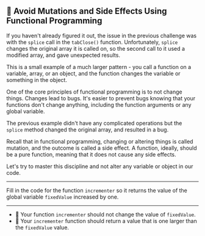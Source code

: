 🚀 Avoid Mutations and Side Effects Using Functional Programming
----------------------------------------------------------------

If you haven't already figured it out, the issue in the previous challenge was with the `splice` call in the `tabClose()` function. Unfortunately, `splice` changes the original array it is called on, so the second call to it used a modified array, and gave unexpected results.

This is a small example of a much larger pattern - you call a function on a variable, array, or an object, and the function changes the variable or something in the object.

One of the core principles of functional programming is to not change things. Changes lead to bugs. It's easier to prevent bugs knowing that your functions don't change anything, including the function arguments or any global variable.

The previous example didn't have any complicated operations but the `splice` method changed the original array, and resulted in a bug.

Recall that in functional programming, changing or altering things is called mutation, and the outcome is called a side effect. A function, ideally, should be a pure function, meaning that it does not cause any side effects.

Let's try to master this discipline and not alter any variable or object in our code.

* * *

Fill in the code for the function `incrementer` so it returns the value of the global variable `fixedValue` increased by one.

* * *

*   🧪 Your function `incrementer` should not change the value of `fixedValue`.
*   🧪 Your `incrementer` function should return a value that is one larger than the `fixedValue` value.